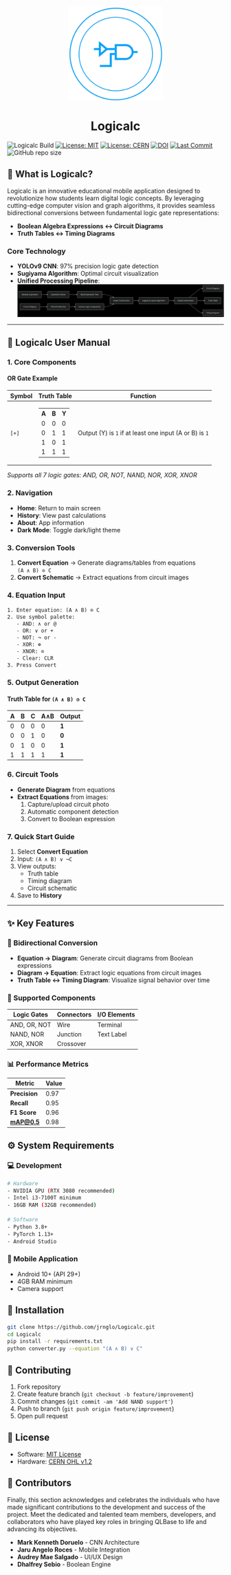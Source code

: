 <p align="center">
    <img src="assets/logicalc-icon.png" width="220" />
    <h1 align="center">Logicalc</h1>
</p>

![Logicalc Build]([https://github.com/jrnglo/Logicalc/actions/workflows/build.yml/badge.svg](https://github.com/nthnn/QLBase/actions/workflows/qlbase_build.yml/badge.svg))
[![License: MIT](https://img.shields.io/badge/License-MIT-blue.svg)](LICENSE-MIT)
[![License: CERN](https://img.shields.io/badge/License-CERN_OHL_1.2-blue.svg)](LICENSE-CERN)
[![DOI](https://zenodo.org/badge/DOI/10.5281/zenodo.XXXXXX.svg)](https://doi.org/10.5281/zenodo.XXXXXX)
[![Last Commit](https://img.shields.io/github/last-commit/jrnglo/Logicalc.svg?style=flat)](https://github.com/jrnglo/Logicalc)
![GitHub repo size](https://img.shields.io/github/repo-size/jrnglo/Logicalc?logo=git&label=Repo%20Size)

## 🧠 What is Logicalc?

Logicalc is an innovative educational mobile application designed to revolutionize how students learn digital logic concepts. By leveraging cutting-edge computer vision and graph algorithms, it provides seamless bidirectional conversions between fundamental logic gate representations:

- **Boolean Algebra Expressions ↔ Circuit Diagrams**  
- **Truth Tables ↔ Timing Diagrams**  

### Core Technology
- **YOLOv9 CNN**: 97% precision logic gate detection
- **Sugiyama Algorithm**: Optimal circuit visualization
- **Unified Processing Pipeline**:  
  ![System Flowchart](assets/system-flowchart.png)

---

## 📖 Logicalc User Manual

### 1. Core Components
#### OR Gate Example
| **Symbol** | **Truth Table** | **Function** |
|------------|-----------------|--------------|
| `[+]`      | <table><tr><th>A</th><th>B</th><th>Y</th></tr><tr><td>0</td><td>0</td><td>0</td></tr><tr><td>0</td><td>1</td><td>1</td></tr><tr><td>1</td><td>0</td><td>1</td></tr><tr><td>1</td><td>1</td><td>1</td></tr></table> | Output (Y) is `1` if at least one input (A or B) is `1` |

*Supports all 7 logic gates: AND, OR, NOT, NAND, NOR, XOR, XNOR*

### 2. Navigation
- **Home**: Return to main screen
- **History**: View past calculations
- **About**: App information
- **Dark Mode**: Toggle dark/light theme

### 3. Conversion Tools
1. **Convert Equation** → Generate diagrams/tables from equations  
   `(A ∧ B) ⊙ C`
2. **Convert Schematic** → Extract equations from circuit images

### 4. Equation Input
```plaintext
1. Enter equation: (A ∧ B) ⊙ C
2. Use symbol palette:
   - AND: ∧ or @
   - OR: ∨ or +
   - NOT: ¬ or -
   - XOR: ⊕ 
   - XNOR: ⊙
   - Clear: CLR
3. Press Convert
```

### 5. Output Generation
#### Truth Table for `(A ∧ B) ⊙ C`
| A | B | C | A∧B | Output |
|---|---|---|---|--------|
| 0 | 0 | 0 | 0   | **1**  |
| 0 | 0 | 1 | 0   | **0**  |
| 0 | 1 | 0 | 0   | **1**  |
| 1 | 1 | 1 | 1   | **1**  |

### 6. Circuit Tools
- **Generate Diagram** from equations  
- **Extract Equations** from images:
  1. Capture/upload circuit photo
  2. Automatic component detection
  3. Convert to Boolean expression

### 7. Quick Start Guide
1. Select **Convert Equation**
2. Input: `(A ∧ B) ∨ ¬C`
3. View outputs:
   - Truth table
   - Timing diagram
   - Circuit schematic
4. Save to **History**

---

## ✨ Key Features
### 🔄 Bidirectional Conversion
- **Equation → Diagram**: Generate circuit diagrams from Boolean expressions
- **Diagram → Equation**: Extract logic equations from circuit images
- **Truth Table ↔ Timing Diagram**: Visualize signal behavior over time

### 🧩 Supported Components
| Logic Gates | Connectors | I/O Elements |
|-------------|------------|--------------|
| AND, OR, NOT| Wire       | Terminal     |
| NAND, NOR   | Junction   | Text Label   |
| XOR, XNOR   | Crossover  |              |

### 📊 Performance Metrics
| Metric       | Value |
|--------------|-------|
| **Precision**| 0.97  |
| **Recall**   | 0.95  |
| **F1 Score** | 0.96  |
| **mAP@0.5**  | 0.98  |

## ⚙️ System Requirements
### 💻 Development
```bash
# Hardware
- NVIDIA GPU (RTX 3080 recommended)
- Intel i3-7100T minimum
- 16GB RAM (32GB recommended)

# Software
- Python 3.8+
- PyTorch 1.13+
- Android Studio
```

### 📱 Mobile Application
- Android 10+ (API 29+)
- 4GB RAM minimum
- Camera support

## 🚀 Installation
```bash
git clone https://github.com/jrnglo/Logicalc.git
cd Logicalc
pip install -r requirements.txt
python converter.py --equation "(A ∧ B) ∨ C"
```

## 🤝 Contributing
1. Fork repository
2. Create feature branch (`git checkout -b feature/improvement`)
3. Commit changes (`git commit -am 'Add NAND support'`)
4. Push to branch (`git push origin feature/improvement`)
5. Open pull request

## 📜 License
- Software: [MIT License](LICENSE-MIT)
- Hardware: [CERN OHL v1.2](LICENSE-CERN)

## 👥 Contributors
Finally, this section acknowledges and celebrates the individuals who have made significant contributions to the development and success of the project. Meet the dedicated and talented team members, developers, and collaborators who have played key roles in bringing QLBase to life and advancing its objectives.
- **Mark Kenneth Doruelo** - CNN Architecture
- **Jaru Angelo Roces** - Mobile Integration
- **Audrey Mae Salgado** - UI/UX Design
- **Dhalfrey Sebio** - Boolean Engine
